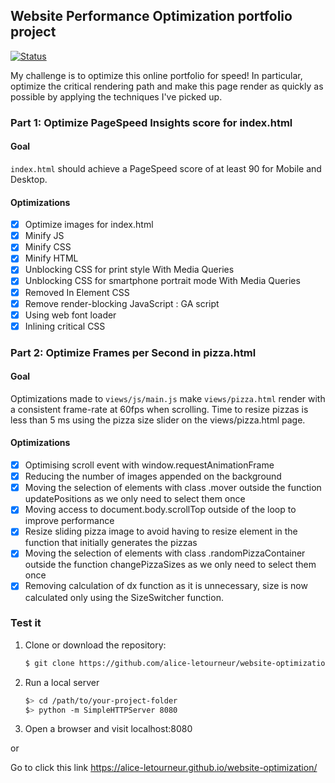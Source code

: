 ## Website Performance Optimization portfolio project

[![Status](https://img.shields.io/badge/status-completed-green.svg)]()

My challenge is to optimize this online portfolio for speed! In particular, optimize the critical rendering path and make this page render as quickly as possible by applying the techniques I've picked up.

### Part 1: Optimize PageSpeed Insights score for index.html

#### Goal 

`index.html` should achieve a PageSpeed score of at least 90 for Mobile and Desktop.

#### Optimizations

- [x] Optimize images for index.html
- [x] Minify JS
- [x] Minify CSS
- [x] Minify HTML
- [x] Unblocking CSS for print style With Media Queries
- [x] Unblocking CSS for smartphone portrait mode With Media Queries
- [x] Removed In Element CSS
- [x] Remove render-blocking JavaScript : GA script
- [x] Using web font loader
- [x] Inlining critical CSS

### Part 2: Optimize Frames per Second in pizza.html

#### Goal

Optimizations made to `views/js/main.js` make `views/pizza.html` render with a consistent frame-rate at 60fps when scrolling.
Time to resize pizzas is less than 5 ms using the pizza size slider on the views/pizza.html page.

#### Optimizations


- [x]  Optimising scroll event with window.requestAnimationFrame
- [x]  Reducing the number of images appended on the background
- [x]  Moving the selection of elements with class .mover outside the function updatePositions as we only need to select them once
- [x]  Moving access to document.body.scrollTop outside of the loop to improve performance
- [x]  Resize sliding pizza image to avoid having to resize element in the function that initially generates the pizzas
- [x]  Moving the selection of elements with class .randomPizzaContainer outside the function changePizzaSizes as we only need to select them once
- [x]  Removing calculation of dx function as it is unnecessary, size is now calculated only using the SizeSwitcher function.

### Test it

1. Clone or download the repository:
	```bash
	$ git clone https://github.com/alice-letourneur/website-optimization.git
	```

2. Run a local server
	```bash
	$> cd /path/to/your-project-folder
	$> python -m SimpleHTTPServer 8080
	```
	
3. Open a browser and visit localhost:8080

or 

Go to click this link https://alice-letourneur.github.io/website-optimization/


